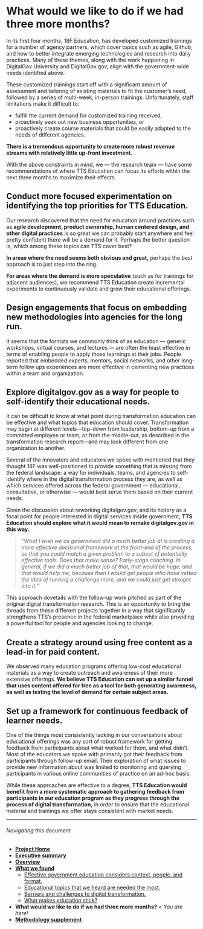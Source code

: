 # What would we like to do if we had three more months?

In its first four months, 18F Education, has developed customized trainings for a number of agency partners, which cover topics such as agile, Github, and how to better integrate emerging technologies and research into daily practices. Many of these themes, along with the work happening in DigitalGov University and DigitalGov.gov, align with the government-wide needs identified above. 

These customized trainings start off with a significant amount of assessment and tailoring of existing materials to fit the customer’s need, followed by a series of multi-week, in-person trainings. Unfortunately, staff limitations make it difficult to: 

- fulfill the current demand for customized training received, 
- proactively seek out new business opportunities, or 
- proactively create course materials that could be easily adapted to the needs of different agencies. 

**There is a tremendous opportunity to create more robust revenue streams with relatively little up-front investment.**

With the above constraints in mind, we — the research team — have some recommendations of where TTS Education can focus its efforts within the next three months to maximize their effects. 

## Conduct more focused experimentation on identifying the top priorities for TTS Education. 

Our research discovered that the need for education around practices such as **agile development, product ownership, human centered design, and other digital practices** is so great we can probably start anywhere and feel pretty confident there will be a demand for it. Perhaps the better question is, which among these topics can TTS cover best? 

**In areas where the need seems both obvious and great,** perhaps the best approach is to just step into the ring. 

**For areas where the demand is more speculative** (such as for trainings for adjacent audiences), we recommend TTS Education create incremental experiments to continuously validate and grow their educational offerings.

## Design engagements that focus on embedding new methodologies into agencies for the long run.

It seems that the formats we commonly think of as education — generic workshops, virtual courses, and lectures — are often the least effective in terms of enabling people to apply those learnings at their jobs. People reported that embedded experts, mentors, social networks, and other long-term follow ups experiences are more effective in cementing new practices within a team and organization. 

## Explore digitalgov.gov as a way for people to self-identify their educational needs. 

It can be difficult to know at what point during transformation education can be effective and what topics that education should cover. Transformation may begin at different levels—top-down from leadership, bottom-up from a committed employee or team, or from the middle-out, as described in the transformation research report—and may look different from one organization to another. 

Several of the innovators and educators we spoke with mentioned that they thought 18F was well-positioned to provide something that is missing from the federal landscape: a way for individuals, teams, and agencies to self-identify where in the digital transformation process they are, as well as which services offered across the federal government — educational, consultative, or otherwise — would best serve them based on their current needs.

Given the discussion about reworking digitalgov.gov, and its history as a focal point for people interested in digital services inside government, **TTS Education should explore what it would mean to remake digitalgov.gov in this way.**

> _“What I wish we as government did a much better job at is creating a more effective decisional framework at the front-end of the process, so that you could match a given problem to a subset of potentially effective tools. Does that make sense? Early-stage coaching. In general, if we did a much better job of that, that would be huge, and that would help me, because then I would get people who have vetted the idea of running a challenge more, and we could just get straight into it.”_

This approach dovetails with the follow-up work pitched as part of the original digital transformation research. This is an opportunity to bring the threads from these different projects together in a way that significantly strengthens TTS’s presence in the federal marketplace while also providing a powerful tool for people and agencies looking to change.

## Create a strategy around using free content as a lead-in for paid content. 

We observed many education programs offering low-cost educational materials as a way to create outreach and awareness of their more extensive offerings. **We believe TTS Education can set up a similar funnel that uses content offered for free as a tool for both generating awareness, as well as testing the level of demand for certain subject areas.**

## Set up a framework for continuous feedback of learner needs. 

One of the things most consistently lacking in our conversations about educational offerings was any sort of robust framework for getting feedback from participants about what worked for them, and what didn’t. Most of the educators we spoke with primarily got their feedback from participants through follow-up email. Their exploration of what issues to provide new information about was limited to monitoring and querying participants in various online communities of practice on an ad-hoc basis.

While these approaches are effective to a degree, **TTS Education would benefit from a more systematic approach to gathering feedback from participants in our education program as they progress through the process of digital transformation,** in order to ensure that the educational material and trainings we offer stays consistent with market needs.

* * *

###### Navigating this document

- **[Project Home](https://github.com/18F/18f-education-discovery/blob/master/README.md)**
- **[Executive summary](https://github.com/18F/18f-education-discovery/blob/master/executive_summary.md)** 
- **[Overview](https://github.com/18F/18f-education-discovery/blob/master/overview.md)**
- **[What we found](https://github.com/18F/18f-education-discovery/blob/master/what_we_found.md)**
  - [Effective government education considers context, people, and format.](https://github.com/18F/18f-education-discovery/blob/master/context_people_format.md) 
  - [Educational topics that we heard are needed the most.](https://github.com/18F/18f-education-discovery/blob/master/topics.md) 
  - [Barriers and challenges to digital transformation.](https://github.com/18F/18f-education-discovery/blob/master/barriers_challenges.md) 
  - [What makes education stick?](https://github.com/18F/18f-education-discovery/blob/master/education_sticks.md) 
- **What would we like to do if we had three more months?** < _You are here!_
- **[Methodology supplement](https://github.com/18F/18f-education-discovery/blob/master/methodology.md)**


